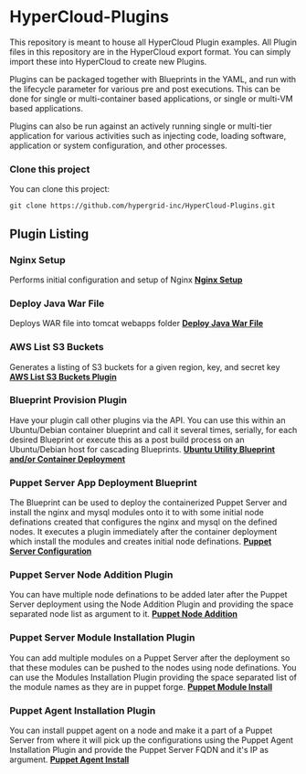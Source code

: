 HyperCloud-Plugins
==================

This repository is meant to house all HyperCloud Plugin examples.  All Plugin files in this repository are in the HyperCloud export format.  You can simply import these into HyperCloud to create new Plugins.

Plugins can be packaged together with Blueprints in the YAML, and run with the lifecycle parameter for various pre and post executions.  This can be done for single or multi-container based applications, or single or multi-VM based applications.

Plugins can also be run against an actively running single or multi-tier application for various activities such as injecting code, loading software, application or system configuration, and other processes.


### Clone this project

You can clone this project:
~~~~~~~~~~~~~~~~~~~~~~~~~~~~~~~~~~~~~~~~~~~~~~~~~~~~~~~~~~~~~~~~~~~~~~~~~~~~~~~~
git clone https://github.com/hypergrid-inc/HyperCloud-Plugins.git
~~~~~~~~~~~~~~~~~~~~~~~~~~~~~~~~~~~~~~~~~~~~~~~~~~~~~~~~~~~~~~~~~~~~~~~~~~~~~~~~

## Plugin Listing

### Nginx Setup

Performs initial configuration and setup of Nginx
__[Nginx Setup](https://github.com/hypergrid-inc/HyperCloud-Plugins/tree/master/Nginx%20Setup)__

### Deploy Java War File

Deploys WAR file into tomcat webapps folder
__[Deploy Java War File](https://github.com/hypergrid-inc/HyperCloud-Plugins/tree/master/Deploy%20Java%20WAR%20File)__

### AWS List S3 Buckets

Generates a listing of S3 buckets for a given region, key, and secret key
__[AWS List S3 Buckets Plugin](https://github.com/hypergrid-inc/HyperCloud-Plugins/tree/master/AWS%20List%20S3%20Buckets)__

### Blueprint Provision Plugin

Have your plugin call other plugins via the API. You can use this within an Ubuntu/Debian container blueprint and call it several times, serially, for each desired Blueprint or execute this as a post build process on an Ubuntu/Debian host for cascading Blueprints.
__[Ubuntu Utility Blueprint and/or Container Deployment](https://github.com/hypergrid-inc/HyperCloud-Plugins/tree/master/Ubuntu%20Utility%20Blueprint%20and:or%20Container%20Deployment)__

### Puppet Server App Deployment Blueprint

The Blueprint can be used to deploy the containerized Puppet Server and install the nginx and mysql modules onto it to with some initial node definations created that configures the nginx and mysql on the defined nodes.
It executes a plugin immediately after the container deployment which install the modules and creates initial node definations.
__[Puppet Server Configuration](https://github.com/hypergrid-inc/HyperCloud-Plugins/tree/master/Puppet%20Server%20Configuration)__

### Puppet Server Node Addition Plugin

You can have multiple node definations to be added later after the Puppet Server deployment using the Node Addition Plugin and providing the space separated node list as argument to it.
__[Puppet Node Addition](https://github.com/hypergrid-inc/HyperCloud-Plugins/tree/master/Puppet%20Node%20Addition)__

### Puppet Server Module Installation Plugin

You can add multiple modules on a Puppet Server after the deployment so that these modules can be pushed to the nodes using node definations. You can use the Modules Installation Plugin providing the space separated list of the module names as they are in puppet forge.
__[Puppet Module Install](https://github.com/hypergrid-inc/HyperCloud-Plugins/tree/master/Puppet%20Module%20Install)__

### Puppet Agent Installation Plugin

You can install puppet agent on a node and make it a part of a Puppet Server from where it will pick up the configurations using the Puppet Agent Installation Plugin and provide the Puppet Server FQDN and it's IP as argument.
__[Puppet Agent Install](https://github.com/hypergrid-inc/HyperCloud-Plugins/tree/master/Puppet%20Agent%20Install)__
